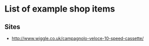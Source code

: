 # List of example shop items

## Sites
 - http://www.wiggle.co.uk/campagnolo-veloce-10-speed-cassette/


